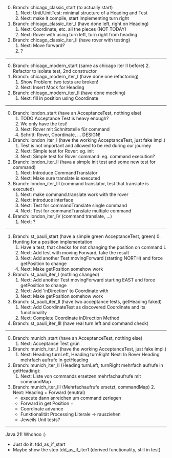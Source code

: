 
0. Branch: chicago_classic_start (to actually start)
    1. Next: Unit/UnitTest: minimal structure of a Heading and Test
    2. Next: make it compile, start implementing turn right
1. Branch: chicago_classic_iter_I (have done left, right on Heading)
    1. Next: Coordinate, etc. all the pieces (NOT TODAY)
    2. Next: Rover with using turn left, turn right from heading
2. Branch: chicago_classic_iter_II (have rover with testing)
    1. Next: Move forward?
    2. ?

----


0. Branch: chicago_modern_start (same as chicago iter II before)
    2. Refactor to isolate test, 2nd constructor
1. Branch: chicago_modern_iter_I (have done one refactoring)
    1. Show Problem: two tests are broken!
    3. Next: Insert Mock for Heading
2. Branch: chicago_modern_iter_II (have done mocking)
    1. Next: fill in position using Coordinate

----

0. Branch: london_start (have an AcceptanceTest, nothing else)
    1. TODO Acceptance Test is heavy enough?
    2. We only have the test!
    2. Next: Rover mit Schnittstelle für command
    3. Schritt: Rover, Coordinate, ... DESIGN!
1. Branch: london_iter_I (have the working AcceptanceTest, just fake impl.)
    1. Test is not important and allowed to be red during our journey
    2. Next: Simple test for Rover: eg. init
    3. Next: Simple test for Rover command: eg. command execution?
2. Branch: london_iter_II (hava a simple init test and some new test for command)
    1. Next: Introduce CommandTranslator
    2. Next: Make sure translate is executed
3. Branch: london_iter_III (command translator, test that translate is executed)
    1. Next: make command.translate work with the rover
    2. Next: introduce interface
    3. Next: Test for commandTranslate single command
    3. Next: Test for commandTranslate multiple command
4. Branch: london_iter_IV (command translate, ...)
    1. Next: ?

---

1. Branch: st_pauli_start (have a simple green AcceptanceTest, green)
   0. Hunting for a position implementation
   1. Have a test, that checks for not changing the position on command L
   2. Next: Add test with moving Forward, fake the result
   3. Next: Add another Test movingForward (starting NORTH) and force getPosition to change
   4. Next: Make getPosition somehow work
2. Branch: st_pauli_iter_I (nothing changed)
    1. Next: Add another Test movingForward starting EAST and force getPosition to change
    2. Next: Add 'inDirection' to Coordinate with  
    2. Next: Make getPosition somehow work
3. Branch: st_pauli_iter_II (have two acceptance tests, getHeading faked)
    1. Next: Add CoordinateTest as discovered Coordinate and its functionality
    2. Next: Complete Coordinate inDirection Method 
4. Branch: st_pauli_iter_III (have real turn left and command check)

----

0. Branch: munich_start (have an AcceptanceTest, nothing else)
   1. Next: Acceptance Test grün
1. Branch: munich_iter_I (have the working AcceptanceTest, just fake impl.)
   1. Next: Heading turnLeft, Heading turnRight
      Next: In Rover Heading mehrfach aufrufe in getHeading
2. Branch: munich_iter_II (Heading turnLeft, turnRight mehrfach aufrufe in getHeading):
   1. Next: Liste von commands ersetzen mehrfachaufrufe mit commandMap
3. Branch: munich_iter_III (Mehrfachaufrufe ersetzt, commandMap)
   2. Next: Heading + Forward (enutral)
      - execute dann anreichen um command zerlegen
      - Forward in get Position +
      - Coordinate advance
      - Funktionalität Processing Literale -> rausziehen
      - Jeweils Unit tests?

----
Java 21! Whohoo :)
- Just do it: tdd_as_if_start
- Maybe show the step tdd_as_if_iter1 (derived functionality, still in test)
